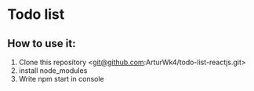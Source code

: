 Todo list
===
How to use it: 
---
1. Clone this repository <git@github.com:ArturWk4/todo-list-reactjs.git>
2. install node_modules
3. Write npm start in console